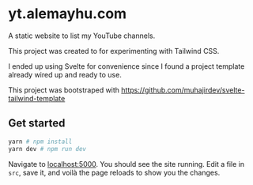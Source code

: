 # yt.alemayhu.com

A static website to list my YouTube channels.

This project was created to for experimenting with Tailwind CSS.

I ended up using Svelte for convenience since I found a project template already wired up and ready to use.

This project was bootstraped with https://github.com/muhajirdev/svelte-tailwind-template
## Get started

```bash
yarn # npm install
yarn dev # npm run dev
```

Navigate to [localhost:5000](http://localhost:5000). You should see the site running. Edit a  file in `src`, save it, and voilà the page reloads to show
you the changes.